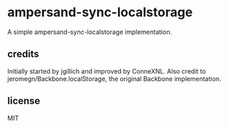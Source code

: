 # ampersand-sync-localstorage

A simple ampersand-sync-localstorage implementation.

<!-- starthide -->

## credits

Initially started by jgillich and improved by ConneXNL.
Also credit to jeromegn/Backbone.localStorage, the original Backbone implementation.

## license

MIT

<!-- endhide -->